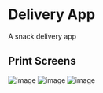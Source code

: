 # Delivery App

A snack delivery app

## Print Screens

![image](https://user-images.githubusercontent.com/23506996/219871125-de1e6f1b-7427-405b-94e0-8c0619ba4a1e.png)
![image](https://user-images.githubusercontent.com/23506996/219871183-5ffe8f6c-354f-4dd9-b68c-46cc0a2156cc.png)
![image](https://user-images.githubusercontent.com/23506996/219871273-909a61fc-d162-45b1-bc26-de5b308df530.png)
